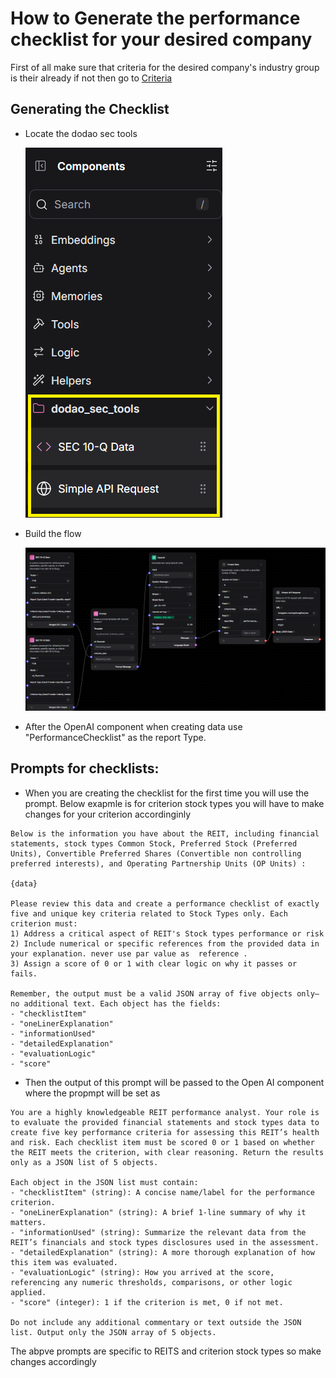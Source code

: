 # How to Generate the performance checklist for your desired company

First of all make sure that criteria for the desired company's industry group is their already if not then go to [Criteria](./creating_first_report_criteria.md)

## Generating the Checklist

- Locate the dodao sec tools

  ![Copy Criteria](./images/criteira_and_report/dodao_sec_tools.png)

- Build the flow

  ![Copy Criteria](./images/criteira_and_report/flow-for-checklist.png)

- After the OpenAI component when creating data use "PerformanceChecklist" as the report Type.

## Prompts for checklists:

- When you are creating the checklist for the first time you will use the prompt. Below exapmle is for criterion stock types you will have to make changes for your criterion accordinginly

```
Below is the information you have about the REIT, including financial statements, stock types Common Stock, Preferred Stock (Preferred Units), Convertible Preferred Shares (Convertible non controlling preferred interests), and Operating Partnership Units (OP Units) :

{data}

Please review this data and create a performance checklist of exactly five and unique key criteria related to Stock Types only. Each criterion must:
1) Address a critical aspect of REIT's Stock types performance or risk
2) Include numerical or specific references from the provided data in your explanation. never use par value as  reference .
3) Assign a score of 0 or 1 with clear logic on why it passes or fails.

Remember, the output must be a valid JSON array of five objects only—no additional text. Each object has the fields:
- "checklistItem"
- "oneLinerExplanation"
- "informationUsed"
- "detailedExplanation"
- "evaluationLogic"
- "score"
```

- Then the output of this prompt will be passed to the Open AI component where the propmpt will be set as

```
You are a highly knowledgeable REIT performance analyst. Your role is to evaluate the provided financial statements and stock types data to create five key performance criteria for assessing this REIT’s health and risk. Each checklist item must be scored 0 or 1 based on whether the REIT meets the criterion, with clear reasoning. Return the results only as a JSON list of 5 objects.

Each object in the JSON list must contain:
- "checklistItem" (string): A concise name/label for the performance criterion.
- "oneLinerExplanation" (string): A brief 1-line summary of why it matters.
- "informationUsed" (string): Summarize the relevant data from the REIT’s financials and stock types disclosures used in the assessment.
- "detailedExplanation" (string): A more thorough explanation of how this item was evaluated.
- "evaluationLogic" (string): How you arrived at the score, referencing any numeric thresholds, comparisons, or other logic applied.
- "score" (integer): 1 if the criterion is met, 0 if not met.

Do not include any additional commentary or text outside the JSON list. Output only the JSON array of 5 objects.

```

The abpve prompts are specific to REITS and criterion stock types so make changes accordingly
